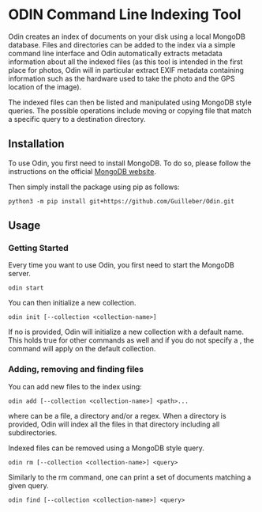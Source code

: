 # ODIN Command Line Indexing Tool

Odin creates an index of documents on your disk using a local MongoDB database.
Files and directories can be added to the index via a simple command line interface and
Odin automatically extracts metadata information about all the indexed files
(as this tool is intended in the first place for photos, Odin will in particular
extract EXIF metadata containing information such as the hardware used to take the photo
and the GPS location of the image).

The indexed files can then be listed and manipulated using MongoDB style queries.
The possible operations include moving or copying file that match a specific query
to a destination directory.

## Installation

To use Odin, you first need to install MongoDB. To do so, please follow the instructions on the official [MongoDB website](https://www.mongodb.com/docs/manual/installation/).

Then simply install the package using pip as follows:

    python3 -m pip install git+https://github.com/Guilleber/Odin.git

## Usage

### Getting Started

Every time you want to use Odin, you first need to start the MongoDB server.

    odin start

You can then initialize a new collection.

    odin init [--collection <collection-name>]

If no <collection-name> is provided, Odin will initialize a new collection with a default name.
This holds true for other commands as well and if you do not specify a <collection-name>,
the command will apply on the default collection.

### Adding, removing and finding files

You can add new files to the index using:

    odin add [--collection <collection-name>] <path>...

where <path> can be a file, a directory and/or a regex. When a directory is provided,
Odin will index all the files in that directory including all subdirectories.

Indexed files can be removed using a MongoDB style query.

    odin rm [--collection <collection-name>] <query>

Similarly to the rm command, one can print a set of documents matching a given query.

    odin find [--collection <collection-name>] <query>
